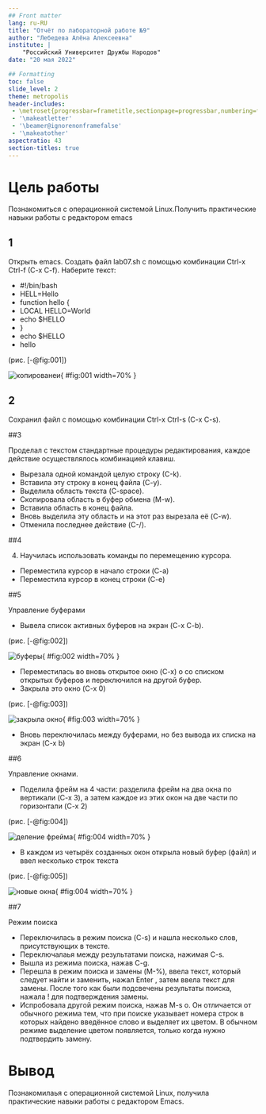 ```yaml
---
## Front matter
lang: ru-RU
title: "Отчёт по лабораторной работе №9"
author: "Лебедева Алёна Алексеевна"
institute: |
	"Российский Университет Дружбы Народов"
date: "20 мая 2022"

## Formatting
toc: false
slide_level: 2
theme: metropolis
header-includes: 
 - \metroset{progressbar=frametitle,sectionpage=progressbar,numbering=fraction}
 - '\makeatletter'
 - '\beamer@ignorenonframefalse'
 - '\makeatother'
aspectratio: 43
section-titles: true
---
```


# Цель работы

Познакомиться с операционной системой Linux.Получить практические навыки работы с редактором emacs

## 1

Открыть emacs. Создать файл lab07.sh с помощью комбинации Ctrl-x Ctrl-f (C-x C-f).
    Наберите текст:
- #!/bin/bash
- HELL=Hello
- function hello {
- LOCAL HELLO=World
- echo $HELLO
- }
- echo $HELLO
- hello

(рис. [-@fig:001])

![копированеи](image/1.png){ #fig:001 width=70% }

## 2

Сохранил файл с помощью комбинации Ctrl-x Ctrl-s (C-x C-s).

##3

Проделал с текстом стандартные процедуры редактирования, каждое действие осуществлялось комбинацией клавиш.
- Вырезала одной командой целую строку (С-k).
- Вставила эту строку в конец файла (C-y).
- Выделила область текста (C-space).
- Скопировала область в буфер обмена (M-w).
- Вставила область в конец файла.
- Вновь выделила эту область и на этот раз вырезала её (C-w).
- Отменила последнее действие (C-/).

##4


4. Научилась использовать команды по перемещению курсора.
- Переместила курсор в начало строки (C-a)
- Переместила курсор в конец строки (C-e)

##5

Управление буферами
- Вывела список активных буферов на экран (C-x C-b).

(рис. [-@fig:002])

![буферы](image/2.png){ #fig:002 width=70% }

- Переместилась во вновь открытое окно (C-x) o со списком открытых буферов и переключился на другой буфер.
- Закрыла это окно (C-x 0)

(рис. [-@fig:003])

![закрыла окно](image/3.png){ #fig:003 width=70% }

- Вновь переключилась между буферами, но без вывода их списка на экран (C-x b)

##6

Управление окнами.
- Поделила фрейм на 4 части: разделила фрейм на два окна по вертикали
(C-x 3), а затем каждое из этих окон на две части по горизонтали (C-x 2)

(рис. [-@fig:004])

![деление фрейма](image/4.png){ #fig:004 width=70% }

- В каждом из четырёх созданных окон открыла новый буфер (файл) и ввел несколько строк текста

(рис. [-@fig:005])

![новые окна](image/5.png){ #fig:004 width=70% }

##7

Режим поиска
- Переключилась в режим поиска (C-s) и нашла несколько слов, присутствующих в тексте.
- Переключалаья между результатами поиска, нажимая C-s.
- Вышла из режима поиска, нажав C-g.
- Перешла в режим поиска и замены (M-%), ввела текст, который следует найти и заменить, нажал Enter , затем ввела текст для замены. После того как были подсвечены результаты поиска, нажала ! для подтверждения замены.
- Испробовала другой режим поиска, нажав M-s o. Он отличается от обычного режима тем, что при поиске указывает номера строк в которых найдено введённое слово и выделяет их цветом. В обычном режиме выделение цветом появляется, только когда нужно подтвердить замену.


# Вывод

Познакомилаья с операционной системой Linux, получила практические навыки работы с редактором Emacs.
